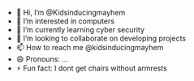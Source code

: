 - 👋 Hi, I’m @Kidsinducingmayhem
- 👀 I’m interested in computers
- 🌱 I’m currently learning cyber security
- 💞️ I’m looking to collaborate on developing projects
- 📫 How to reach me @kidsinducingmayhem
- 😄 Pronouns: ...
- ⚡ Fun fact: I dont get chairs without armrests

<!---
Kidsinducingmayhem/Kidsinducingmayhem is a ✨ special ✨ repository because its `README.md` (this file) appears on your GitHub profile.
You can click the Preview link to take a look at your changes.
--->
